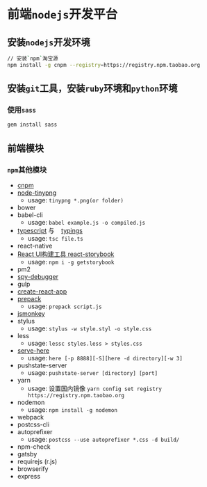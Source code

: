 # 前端`nodejs`开发平台

## 安装`nodejs`开发环境

```bash
// 安装`npm`淘宝源
npm install -g cnpm --registry=https://registry.npm.taobao.org
```

## 安装`git`工具，安装`ruby`环境和`python`环境

### 使用`sass`

```bash
gem install sass
```


## 前端模块


### `npm`其他模块

- [cnpm](https://npm.taobao.org/)
- [node-tinypng](https://www.npmjs.com/package/node-tinypng)
    + usage: `tinypng *.png(or folder)`
- bower
- babel-cli
    + usage: `babel example.js -o compiled.js`
- [typescript](https://www.tslang.cn/docs/tutorial.html) 与
    [typings](https://github.com/typings/typings)
    + usage: `tsc file.ts`
- react-native
- [React UI构建工具 react-storybook](https://getstorybook.io/)
    + usage: `npm i -g getstorybook`
- pm2
- [spy-debugger](https://www.npmjs.com/package/spy-debugger)
- gulp
- [create-react-app](https://github.com/facebookincubator/create-react-app)
- [prepack](https://prepack.io/getting-started.html)
    + usage: `prepack script.js`
- [jsmonkey](https://www.npmjs.com/package/jsmonkey)
- stylus
    + usage: `stylus -w style.styl -o style.css`
- less
    + usage: `lessc styles.less > styles.css`
- [serve-here](https://www.npmjs.com/package/serve-here)
    + usage: `here [-p 8888][-S][here -d directory][-w 3]`
- pushstate-server
    + usage: `pushstate-server [directory] [port]`
- yarn
    + usage: 设置国内镜像  `yarn config set registry https://registry.npm.taobao.org`
- nodemon
    + usage: `npm install -g nodemon`
- webpack
- postcss-cli
- autoprefixer
    + usage: `postcss --use autoprefixer *.css -d build/`
- npm-check
- gatsby
- requirejs (r.js)
- browserify
- express


